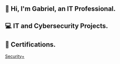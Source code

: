 ## 👋 Hi, I'm Gabriel, an IT Professional. 

## 💻 IT and Cybersecurity Projects.

## 📑 Certifications.
[Security+](https://github.com/2-GO/IT/blob/main/CompTIA%20Security%2B%20ce%20certificate%20(1).pdf)




<!--
**2-GO/2-go** is a ✨ _special_ ✨ repository because its `README.md` (this file) appears on your GitHub profile.

Here are some ideas to get you started:

- 🔭 I’m currently working on ...
- 🌱 I’m currently learning ...
- 👯 I’m looking to collaborate on ...
- 🤔 I’m looking for help with ...
- 💬 Ask me about ...
- 📫 How to reach me: ...
- 😄 Pronouns: ...
- ⚡ Fun fact: ...
-->
